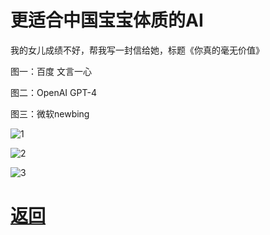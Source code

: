 # 更适合中国宝宝体质的AI

我的女儿成绩不好，帮我写一封信给她，标题《你真的毫无价值》


图一：百度 文言一心

图二：OpenAI GPT-4

图三：微软newbing

![1](https://pic2.imgdb.cn/item/6446991a0d2dde5777dd901f.jpg)

![2](https://pic2.imgdb.cn/item/6446991b0d2dde5777dd9086.jpg)

![3](https://pic2.imgdb.cn/item/6446991b0d2dde5777dd9053.jpg)

# [返回](../index.md)
